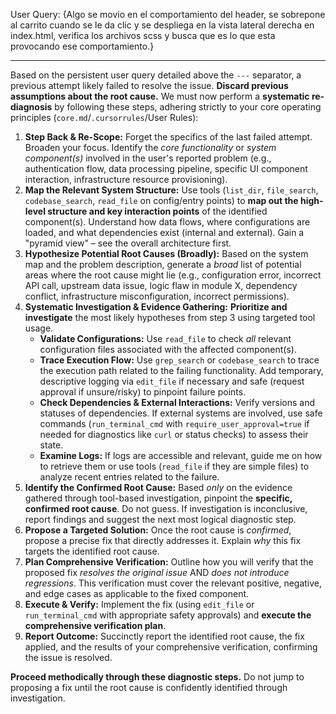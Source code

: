 User Query: {Algo se movio en el comportamiento del header, se sobrepone al carrito cuando se le da clic y se despliega en la vista lateral derecha en index.html, verifica los archivos scss y busca que es lo que esta provocando ese comportamiento.}

---

Based on the persistent user query detailed above the `---` separator, a previous attempt likely failed to resolve the issue. **Discard previous assumptions about the root cause.** We must now perform a **systematic re-diagnosis** by following these steps, adhering strictly to your core operating principles (`core.md`/`.cursorrules`/User Rules):

1.  **Step Back & Re-Scope:** Forget the specifics of the last failed attempt. Broaden your focus. Identify the *core functionality* or *system component(s)* involved in the user's reported problem (e.g., authentication flow, data processing pipeline, specific UI component interaction, infrastructure resource provisioning).
2.  **Map the Relevant System Structure:** Use tools (`list_dir`, `file_search`, `codebase_search`, `read_file` on config/entry points) to **map out the high-level structure and key interaction points** of the identified component(s). Understand how data flows, where configurations are loaded, and what dependencies exist (internal and external). Gain a "pyramid view" – see the overall architecture first.
3.  **Hypothesize Potential Root Causes (Broadly):** Based on the system map and the problem description, generate a *broad* list of potential areas where the root cause might lie (e.g., configuration error, incorrect API call, upstream data issue, logic flaw in module X, dependency conflict, infrastructure misconfiguration, incorrect permissions).
4.  **Systematic Investigation & Evidence Gathering:** **Prioritize and investigate** the most likely hypotheses from step 3 using targeted tool usage.
    *   **Validate Configurations:** Use `read_file` to check *all* relevant configuration files associated with the affected component(s).
    *   **Trace Execution Flow:** Use `grep_search` or `codebase_search` to trace the execution path related to the failing functionality. Add temporary, descriptive logging via `edit_file` if necessary and safe (request approval if unsure/risky) to pinpoint failure points.
    *   **Check Dependencies & External Interactions:** Verify versions and statuses of dependencies. If external systems are involved, use safe commands (`run_terminal_cmd` with `require_user_approval=true` if needed for diagnostics like `curl` or status checks) to assess their state.
    *   **Examine Logs:** If logs are accessible and relevant, guide me on how to retrieve them or use tools (`read_file` if they are simple files) to analyze recent entries related to the failure.
5.  **Identify the Confirmed Root Cause:** Based *only* on the evidence gathered through tool-based investigation, pinpoint the **specific, confirmed root cause**. Do not guess. If investigation is inconclusive, report findings and suggest the next most logical diagnostic step.
6.  **Propose a Targeted Solution:** Once the root cause is *confirmed*, propose a precise fix that directly addresses it. Explain *why* this fix targets the identified root cause.
7.  **Plan Comprehensive Verification:** Outline how you will verify that the proposed fix *resolves the original issue* AND *does not introduce regressions*. This verification must cover the relevant positive, negative, and edge cases as applicable to the fixed component.
8.  **Execute & Verify:** Implement the fix (using `edit_file` or `run_terminal_cmd` with appropriate safety approvals) and **execute the comprehensive verification plan**.
9.  **Report Outcome:** Succinctly report the identified root cause, the fix applied, and the results of your comprehensive verification, confirming the issue is resolved.

**Proceed methodically through these diagnostic steps.** Do not jump to proposing a fix until the root cause is confidently identified through investigation.